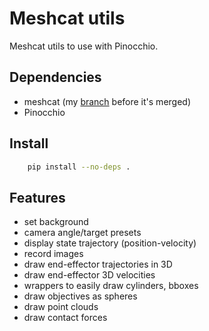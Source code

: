 # Meshcat utils

Meshcat utils to use with Pinocchio.

## Dependencies

* meshcat (my [branch](https://github.com/ManifoldFR/meshcat-python/tree/feat/set-capture-resolution) before it's merged)
* Pinocchio

## Install

```bash
    pip install --no-deps .
```

## Features

* set background
* camera angle/target presets
* display state trajectory (position-velocity)
* record images
* draw end-effector trajectories in 3D
* draw end-effector 3D velocities
* wrappers to easily draw cylinders, bboxes
* draw objectives as spheres
* draw point clouds
* draw contact forces
